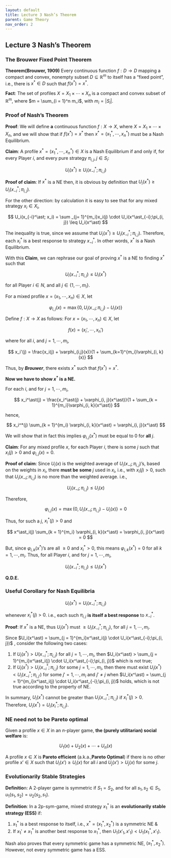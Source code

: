 ```yaml
---
layout: default
title: Lecture 3 Nash’s Theorem
parent: Game Theory
nav_order: 2
---
```

## Lecture 3 Nash’s Theorem

### The Brouwer Fixed Point Theorem

**Theorem(Brouwer, 1909)** Every continuous function $f: D \to D$ mapping a compact and convex, nonempty subset $D \subseteq \mathbb{R}^m$ to itself has a “fixed point”, i.e., there is $x^\ast \in D$ such that $f(x^\ast) = x^\ast$.

**Fact**: The set of profiles $X = X_1 \times \cdots \times X_n$ is a compact and convex subset of $\mathbb{R}^m$, where $m = \sum_{i = 1}^n m_i$, with $m_i = \lvert S_i \rvert$.

### Proof of Nash’s Theorem

**Proof**: We will define **a** continuous function $f: X \to X$, where $X = X_1 \times \cdots \times X_n$, and we will show that if $f(x^\ast) = x^\ast$ then $x^\ast = (x_1^\ast, \cdots, x_n^\ast)$ must be a Nash Equilibrium.

**Claim**: A profile $x^\ast = (x_1^\ast, \cdots, x_n^\ast) \in X$ is a Nash Equilibrium if and only if, for every Player $i$, and every pure strategy $\pi _{i, j}, j \in S_i$:

$$
U_i(x^\ast) \geq U_i(x^\ast_{-i}; \pi_{i, j})
$$

**Proof of claim**: If $x^\ast$ is a NE then, it is obvious by definition that $U_i(x^\ast) \geq U_i(x_{-i}^\ast; \pi_{i, j})$.

For the other direction: by calculation it is easy to see that for any mixed strategy $x_i \in X_i$, 

$$
U_i(x_{-i}^\ast; x_i) = \sum _{j= 1}^{m_i}x_i(j) \cdot U_i(x^\ast_{-i};\pi_{i, j}) \leq U_i(x^\ast)
$$

The inequality is true, since we assume that $U_i(x^\ast) \geq U_i(x_{-i}^\ast;\pi_{i,j})$. Therefore, each $x_i^\ast$ is a best response to strategy $x_{-i}^\ast$. In other words, $x^\ast$ is a Nash Equilibrium.

With this **Claim**, we can rephrase our goal of proving $x^\ast$ is a NE to finding $x^\ast$ such that 

$$
U_i(x_{-i}^\ast; \pi_{i, j}) \leq U_i(x^\ast)
$$

for all Player $i \in N$, and all $j \in \lbrace 1, \cdots, m_i\rbrace$. 

For a mixed profile $x = (x_1, \cdots, x_n) \in X$, let 

$$
\varphi_{i, j}(x) = \max\lbrace 0, U_i(x_{-i};\pi_{i, j}) - U_i(x)\rbrace
$$

Define $f: X \to X$ as follows: For $x = (x_1, \cdots, x_n) \in X$, let

$$
f(x) = (x_i', \cdots, x_n')
$$

where for all $i$, and $j = 1, \cdots, m_i$,

$$
x_i'(j) = \frac{x_i(j) + \varphi_{i,j}(x)}{1 + \sum_{k=1}^{m_i}\varphi_{i, k}(x)}
$$

Thus, by ***Brouwer***, there exists $x^\ast$ such that $f(x^\ast) = x^\ast$.

**Now we have to show $x^\ast$ is a NE.**

For each $i$, and for $j = 1, \cdots, m_i$,

$$
x_i^\ast(j) = \frac{x_i^\ast(j) + \varphi_{i, j}(x^\ast)}{1 + \sum_{k = 1}^{m_i}\varphi_{i, k}(x^\ast)}
$$

hence,

$$
x_i^*(j) \sum_{k = 1}^{m_i} \varphi_{i, k}(x^\ast) = \varphi_{i, j}(x^\ast)
$$

We will show that in fact this implies $\varphi_{i, j}(x^\ast)$ must be equal to $0$ for **all** $j$.

**Claim**: For any mixed profile $x$, for each Player $i$, there is some $j$ such that $x_i(j) > 0$ and $\varphi_{i, j}(x) = 0$.

**Proof of claim**: Since $U_i(x)$ is the weighted average of $U_i(x_{-i}; \pi_{i, j})$’s, based on the weights in $x_i$, there **must be** **some** $j$ used in $x_i$, i.e., with $x_i(j) > 0$, such that $U_i(x_{-i};\pi_{i, j})$ is no more than the weighted average. i.e., 

$$
U_i(x_{-i};\pi_{i, j}) \leq U_i(x)
$$

Therefore,

$$
\varphi_{i, j}(x) = \max\lbrace 0, U_i(x_{-i};\pi_{i, j}) - U_i(x)\rbrace = 0
$$

Thus, for such a $j$, $x^\ast_i(j) > 0$ and 

$$
x^\ast_i(j) \sum_{k = 1}^{m_i} \varphi_{i, k}(x^\ast) = \varphi_{i, j}(x^\ast) = 0
$$

But, since $\varphi_{i, k}(x^\ast)$’s are all $\geq 0$ and $x^\ast_i > 0$, this means $\varphi_{i, k}(x^\ast) = 0$ for all $k = 1, \cdots, m_i$.  Thus, for all Player $i$, and for $j = 1, \cdots, m_i$,

$$
U_i(x^\ast_{-i}; \pi_{i, j}) \leq U_i(x^\ast)
$$

**Q.D.E.**

### Useful Corollary for Nash Equilibria

$$
U_i(x^\ast) = U_i(x^\ast_{-i};\pi_{i, j})
$$

whenever $x^\ast_i(j) > 0$. i.e., each such $\pi_{i, j}$ **is itself a best response** to $x_{-i}^*$.

**Proof**: If $x^\ast$ is a NE, thus $U_i(x^\ast)$ must $\geq U_i(x^\ast_{-i}; \pi_{i, j})$, for all $j = 1, \cdots, m_i$. 

Since $U_i(x^\ast) = \sum_{j = 1}^{m_i}x^\ast_i(j) \cdot U_i(x^\ast_{-i};\pi_{i, j})$ , consider the following two cases:

1. If $U_i(x^\ast) > U(x^\ast_{-i};\pi_{i, j})$ for all $j = 1, \cdots, m_i$, then $U_i(x^\ast) > \sum_{j = 1}^{m_i}x^\ast_i(j) \cdot U_i(x^\ast_{-i};\pi_{i, j})$  which is not true;
2. If $U_i(x^\ast) > U_i(x^\ast_{-i};\pi_{i, j})$ for some $j = 1, \cdots, m_i$, then there must exist $U_i(x^\ast) < U_i(x^\ast_{-i};\pi_{i, j'})$ for some $j' = 1, \cdots, m_i$ and $j' \neq j$ when $U_i(x^\ast) = \sum_{j = 1}^{m_i}x^\ast_i(j) \cdot U_i(x^\ast_{-i};\pi_{i, j})$  holds, which is not true according to the property of NE.

In summary, $U_i(x^\ast)$ cannot be greater than $U_i(x_{-i}^\ast; \pi_{i,j})$ if $x_i^\ast(j) > 0$. Therefore, $U_i(x^\ast) = U_i(x^\ast_i; \pi_{i, j})$.

### NE need not to be Pareto optimal
Given a profile $x \in X$ in an $n$-player game, **the (purely utilitarian) social welfare** is:

$$
U_1(x) + U_2(x) + \cdots + U_n(x)
$$

A profile $x \in X$ is **Pareto efficient** (a.k.a.,**Pareto Optimal**) if there is no other profile $x' \in X$ such that $U_i(x') \geq U_i(x)$ for all $i$ and $U_j(x') > U_j(x)$ for some $j$.

### Evolutionarily Stable Strategies

**Definitio**n: A 2-player game is symmetric if $S_1 = S_2$, and for all $s_1, s_2 \in S_1$, $u_1(s_1, s_2) = u_2(s_2, s_1)$.

**Definition**: In a 2p-sym-game, mixed strategy $x_1^\ast$ is an **evolutionarily stable strategy (ESS)** if:

1. $x_1^\ast$ is a best response to itself, i.e., $x^\ast = (x_1^\ast, x_2^\ast)$ is a symmetric NE &
2. If $x_1' \neq x_1^\ast$ is another best response to $x_1^\ast$, then $U_1(x'_1, x'_1) < U_1(x_1^\ast, x'_1)$.

Nash also proves that every symmetric game has a symmetric NE, $(x_1^\ast, x_2^\ast)$. However, not every symmetric game has a ESS.